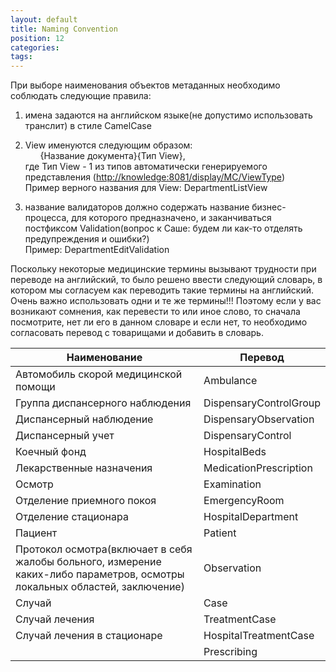 ```yaml
---
layout: default
title: Naming Convention
position: 12
categories: 
tags: 
---
```


При выборе наименования объектов метаданных необходимо соблюдать следующие правила:

1) имена задаются на английском языке(не допустимо использовать транслит) в стиле CamelCase

2) View именуются следующим образом:  
      {Название документа}{Тип View},  
где Тип View - 1 из типов автоматически генерируемого представления ([http://knowledge:8081/display/MC/ViewType](http://knowledge:8081/display/MC/ViewType))  
Пример верного названия для View: DepartmentListView

3) название валидаторов должно содержать название бизнес-процесса, для которого предназначено, и заканчиваться постфиксом Validation(вопрос к Саше: будем ли как-то отделять предупреждения и ошибки?)  
Пример: DepartmentEditValidation 

  
Поскольку некоторые медицинские термины вызывают трудности при переводе на английский, то было решено ввести следующий словарь, в котором мы согласуем как переводить такие термины на английский.  
Очень важно использовать одни и те же термины!!! Поэтому если у вас возникают сомнения, как перевести то или иное слово, то сначала посмотрите, нет ли его в данном словаре и если нет, то необходимо согласовать перевод с товарищами и добавить в словарь. 

|Наименование|Перевод|
|------------|-------|
|Автомобиль скорой медицинской помощи|Ambulance|
|Группа диспансерного наблюдения|DispensaryControlGroup|
|Диспансерный наблюдение|DispensaryObservation|
|Диспансерный учет|DispensaryControl|
|Коечный фонд|HospitalBeds|
|Лекарственные назначения|MedicationPrescription |
|Осмотр|Examination|
|Отделение приемного покоя|EmergencyRoom|
|Отделение стационара|HospitalDepartment|
|Пациент|Patient|
|Протокол осмотра(включает в себя жалобы больного, измерение каких-либо параметров, осмотры локальных областей, заключение)|Observation|
|Случай|Case|
|Случай лечения|TreatmentCase|
|Случай лечения в стационаре|HospitalTreatmentCase|
| |Prescribing|


